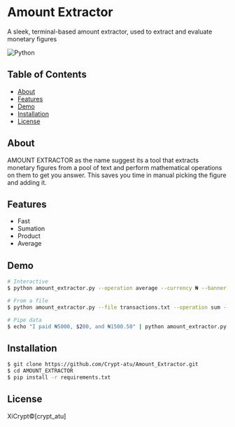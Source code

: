 # Amount Extractor

A sleek, terminal-based amount extractor, used to extract and evaluate monetary figures

![Python](https://img.shields.io/badge/python-3.10+-green.svg)


## Table of Contents
- [About](#about)
- [Features](#features)
- [Demo](#demo)
- [Installation](#installation)
- [License](#license)

## About
AMOUNT EXTRACTOR as the name suggest its a tool that extracts monetary figures from a pool of text and perform mathematical operations on them to get you answer. This saves you time in manual picking the figure and adding it.

## Features
- Fast
- Sumation
- Product
- Average

## Demo
```bash 
# Interactive
$ python amount_extractor.py --operation average --currency ₦ --banner

# From a file
$ python amount_extractor.py --file transactions.txt --operation sum --export summary.txt

# Pipe data
$ echo "I paid ₦5000, $200, and ₦1500.50" | python amount_extractor.py --currency ₦

``` 

## Installation
```bash
$ git clone https://github.com/Crypt-atu/Amount_Extractor.git
$ cd AMOUNT_EXTRACTOR
$ pip install -r requirements.txt
```


## License
XiCrypt©[crypt_atu]
